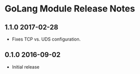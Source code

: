 # GoLang Module Release Notes

## 1.1.0 2017-02-28

* Fixes TCP vs. UDS configuration.

## 0.1.0 2016-09-02

* Initial release
